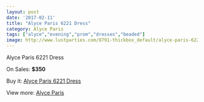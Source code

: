 ```yaml
---
layout: post
date: '2017-02-11'
title: "Alyce Paris 6221 Dress"
category: Alyce Paris
tags: ["alyce","evening","prom","dresses","beaded"]
image: http://www.lustparties.com/8791-thickbox_default/alyce-paris-6221-dress.jpg
---
```

Alyce Paris 6221 Dress

On Sales: **$350**
<a href="https://www.lustparties.com/en/alyce-paris/3022-alyce-paris-6221-dress.html"><amp-img layout="responsive" width="600" height="600" src="//www.lustparties.com/8791-thickbox_default/alyce-paris-6221-dress.jpg" alt="Alyce Paris 6221 Dress 0" /></a>
<a href="https://www.lustparties.com/en/alyce-paris/3022-alyce-paris-6221-dress.html"><amp-img layout="responsive" width="600" height="600" src="//www.lustparties.com/8792-thickbox_default/alyce-paris-6221-dress.jpg" alt="Alyce Paris 6221 Dress 1" /></a>

Buy it: [Alyce Paris 6221 Dress](https://www.lustparties.com/en/alyce-paris/3022-alyce-paris-6221-dress.html "Alyce Paris 6221 Dress")

View more: [Alyce Paris](https://www.lustparties.com/en/7-alyce-paris "Alyce Paris")